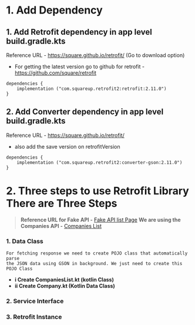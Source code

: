 # 1. Add Dependency
## 1. Add Retrofit dependency in app level build.gradle.kts
Reference URL - https://square.github.io/retrofit/  (Go to download option)
  - For getting the latest version go to github for retrofit - https://github.com/square/retrofit
```
dependencies {
    implementation ("com.squareup.retrofit2:retrofit:2.11.0")
}
```

## 2. Add Converter dependency in app level build.gradle.kts
Reference URL - https://square.github.io/retrofit/
  - also add the save version on retrofitVersion
```
dependencies {
    implementation ("com.squareup.retrofit2:converter-gson:2.11.0")
}
```


# 2. Three steps to use Retrofit Library There are Three Steps
> **Reference URL for Fake API -** [Fake API list Page](https://www.devtoolsdaily.com/fake_json_api/)
> **We are using the Companies API -** [Companies List](https://testapi.devtoolsdaily.com/companies/)
### 1. Data Class
```
For fetching response we need to create POJO class that automatically parse
the JSON data using GSON in background. We just need to create this POJO Class
```
  - **i  Create CompaniesList.kt (kotlin Class)**
  - **ii Create Company.kt (Kotlin Data Class)**

### 2. Service Interface 

### 3. Retrofit Instance 



































